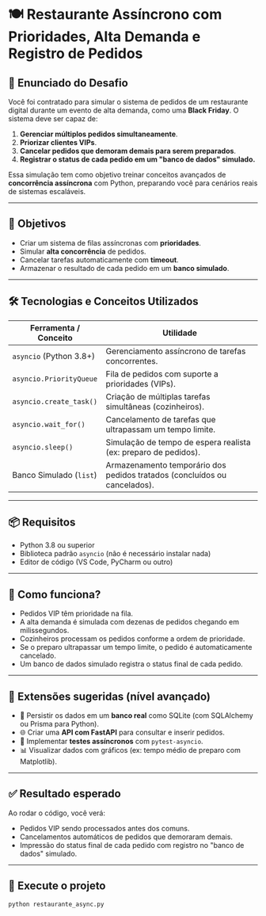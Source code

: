 # 🍽️ Restaurante Assíncrono com Prioridades, Alta Demanda e Registro de Pedidos

## 💼 Enunciado do Desafio

Você foi contratado para simular o sistema de pedidos de um restaurante digital durante um evento de alta demanda, como uma **Black Friday**. O sistema deve ser capaz de:

1. **Gerenciar múltiplos pedidos simultaneamente**.
2. **Priorizar clientes VIPs**.
3. **Cancelar pedidos que demoram demais para serem preparados**.
4. **Registrar o status de cada pedido em um "banco de dados" simulado.**

Essa simulação tem como objetivo treinar conceitos avançados de **concorrência assíncrona** com Python, preparando você para cenários reais de sistemas escaláveis.

---

## 🎯 Objetivos

- Criar um sistema de filas assíncronas com **prioridades**.
- Simular **alta concorrência** de pedidos.
- Cancelar tarefas automaticamente com **timeout**.
- Armazenar o resultado de cada pedido em um **banco simulado**.

---

## 🛠️ Tecnologias e Conceitos Utilizados

| Ferramenta / Conceito     | Utilidade |
|---------------------------|-----------|
| `asyncio` (Python 3.8+)   | Gerenciamento assíncrono de tarefas concorrentes. |
| `asyncio.PriorityQueue`   | Fila de pedidos com suporte a prioridades (VIPs). |
| `asyncio.create_task()`   | Criação de múltiplas tarefas simultâneas (cozinheiros). |
| `asyncio.wait_for()`      | Cancelamento de tarefas que ultrapassam um tempo limite. |
| `asyncio.sleep()`         | Simulação de tempo de espera realista (ex: preparo de pedidos). |
| Banco Simulado (`list`)   | Armazenamento temporário dos pedidos tratados (concluídos ou cancelados). |

---

## 📦 Requisitos

- Python 3.8 ou superior
- Biblioteca padrão `asyncio` (não é necessário instalar nada)
- Editor de código (VS Code, PyCharm ou outro)

---

## 📜 Como funciona?

- Pedidos VIP têm prioridade na fila.
- A alta demanda é simulada com dezenas de pedidos chegando em milissegundos.
- Cozinheiros processam os pedidos conforme a ordem de prioridade.
- Se o preparo ultrapassar um tempo limite, o pedido é automaticamente cancelado.
- Um banco de dados simulado registra o status final de cada pedido.

---

## 🧪 Extensões sugeridas (nível avançado)

- 💾 Persistir os dados em um **banco real** como SQLite (com SQLAlchemy ou Prisma para Python).
- 🌐 Criar uma **API com FastAPI** para consultar e inserir pedidos.
- 🧪 Implementar **testes assíncronos** com `pytest-asyncio`.
- 📊 Visualizar dados com gráficos (ex: tempo médio de preparo com Matplotlib).

---

## ✅ Resultado esperado

Ao rodar o código, você verá:

- Pedidos VIP sendo processados antes dos comuns.
- Cancelamentos automáticos de pedidos que demoraram demais.
- Impressão do status final de cada pedido com registro no "banco de dados" simulado.

---

## 🚀 Execute o projeto

```bash
python restaurante_async.py
